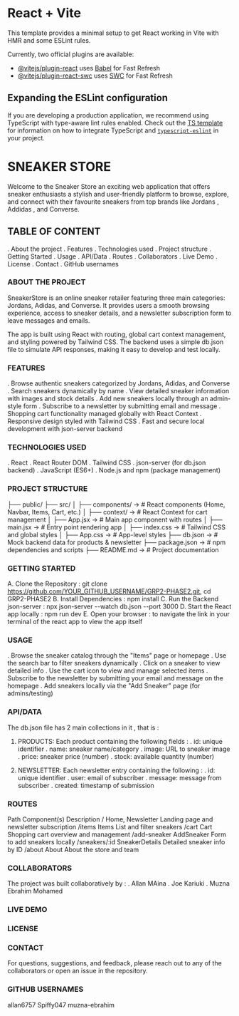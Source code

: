 # React + Vite

This template provides a minimal setup to get React working in Vite with HMR and some ESLint rules.

Currently, two official plugins are available:

- [@vitejs/plugin-react](https://github.com/vitejs/vite-plugin-react/blob/main/packages/plugin-react) uses [Babel](https://babeljs.io/) for Fast Refresh
- [@vitejs/plugin-react-swc](https://github.com/vitejs/vite-plugin-react/blob/main/packages/plugin-react-swc) uses [SWC](https://swc.rs/) for Fast Refresh

## Expanding the ESLint configuration

If you are developing a production application, we recommend using TypeScript with type-aware lint rules enabled. Check out the [TS template](https://github.com/vitejs/vite/tree/main/packages/create-vite/template-react-ts) for information on how to integrate TypeScript and [`typescript-eslint`](https://typescript-eslint.io) in your project.


# SNEAKER STORE
Welcome to the Sneaker Store an exciting web application that offers sneaker enthusiasts a stylish and user-friendly platform to browse, explore, and connect with their favourite sneakers from top brands like Jordans , Addidas , and Converse.

## TABLE OF CONTENT
. About the project
. Features
. Technologies used
. Project structure
. Getting Started
. Usage
. API/Data
. Routes
. Collaborators
. Live Demo
. License
. Contact
. GitHub usernames

### ABOUT THE PROJECT
SneakerStore is an online sneaker retailer featuring three main categories: Jordans, Adidas, and Converse. It provides users a smooth browsing experience, access to sneaker details, and a newsletter subscription form to leave messages and emails.

The app is built using React with routing, global cart context management, and styling powered by Tailwind CSS. The backend uses a simple db.json file to simulate API responses, making it easy to develop and test locally.

### FEATURES
. Browse authentic sneakers categorized by Jordans, Adidas, and Converse
. Search sneakers dynamically by name
. View detailed sneaker information with images and stock details
. Add new sneakers locally through an admin-style form
. Subscribe to a newsletter by submitting email and message
. Shopping cart functionality managed globally with React Context
. Responsive design styled with Tailwind CSS
. Fast and secure local development with json-server backend

### TECHNOLOGIES USED 
. React
. React Router DOM
. Tailwind CSS
. json-server (for db.json backend)
. JavaScript (ES6+)
. Node.js and npm (package management)

### PROJECT STRUCTURE
├── public/
├── src/
│   ├── components/ -> # React components (Home, Navbar, Items, Cart, etc.)
│   ├── context/    -> # React Context for cart management
│   ├── App.jsx     -> # Main app component with routes
│   ├── main.jsx    -> # Entry point rendering app
│   ├── index.css   -> # Tailwind CSS and global styles
│   ├── App.css     -> # App-level styles
├── db.json         -> # Mock backend data for products & newsletter
├── package.json    -> # npm dependencies and scripts
├── README.md       -> # Project documentation

### GETTING STARTED
A. Clone the Repository : git clone https://github.com/YOUR_GITHUB_USERNAME/GRP2-PHASE2.git, cd GRP2-PHASE2
B. Install Dependencies : npm install
C. Run the Backend json-server : npx json-server --watch db.json --port 3000
D. Start the React app locally : npm run dev
E. Open your browser : to navigate the link in your terminal of the react app to view the app itself

### USAGE
. Browse the sneaker catalog through the "Items" page or homepage
. Use the search bar to filter sneakers dynamically
. Click on a sneaker to view detailed info
. Use the cart icon to view and manage selected items
. Subscribe to the newsletter by submitting your email and message on the homepage
. Add sneakers locally via the "Add Sneaker" page (for admins/testing)

### API/DATA
The db.json file has 2 main collections in it , that is :
 1. PRODUCTS: Each product containing the following fields :
        . id: unique identifier
        . name: sneaker name/category
        . image: URL to sneaker image
        . price: sneaker price (number)
        . stock: available quantity (number)

 2. NEWSLETTER: Each newsletter entry containing the following :
    . id: unique identifier
    . user: email of subscriber
    . message: message from subscriber
    . created: timestamp of submission


### ROUTES 
Path	                   Component(s)             	Description
/	                       Home, Newsletter	            Landing page and newsletter subscription
/items	                   Items  	                    List and filter sneakers
/cart	                   Cart	                        Shopping cart overview and management
/add-sneaker	           AddSneaker	                Form to add sneakers locally
/sneakers/:id	           SneakerDetails	            Detailed sneaker info by ID
/about	                   About	                    About the store and team

### COLLABORATORS
The project was built collaboratively by :
. Allan MAina
. Joe Kariuki
. Muzna Ebrahim Mohamed

### LIVE DEMO



### LICENSE



### CONTACT
For questions, suggestions, and feedback, please reach out to any of the collaborators or open an issue in the repository.

### GITHUB USERNAMES
allan6757
Spiffy047
muzna-ebrahim

